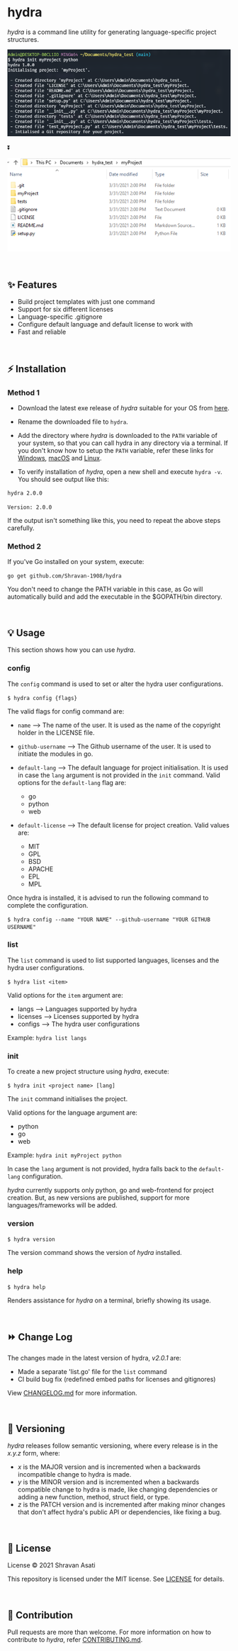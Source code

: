 # hydra
*hydra* is a command line utility for generating language-specific project structures.

![python-init](assets/python_init.PNG)

⏬

![python-dir](assets/python_dir.PNG)

<br>

## ✨ Features

- Build project templates with just one command
- Support for six different licenses
- Language-specific .gitignore 
- Configure default language and default license to work with
- Fast and reliable

<br>

## ⚡️ Installation
### Method 1
- Download the latest exe release of *hydra* suitable for your OS from [here](https://github.com/Shravan-1908/hydra/releases/latest).

- Rename the downloaded file to `hydra`.

- Add the directory where *hydra* is downloaded to the `PATH` variable of your system, so that you can call hydra in any directory via a terminal. If you don't know how to setup the `PATH` variable, refer these links for [Windows](https://helpdeskgeek.com/windows-10/add-windows-path-environment-variable/), [macOS](https://phoenixnap.com/kb/set-environment-variable-mac) and [Linux](https://opensource.com/article/17/6/set-path-linux).

- To verify installation of *hydra*, open a new shell and execute `hydra -v`. You should see output like this:
```
hydra 2.0.0

Version: 2.0.0
```
If the output isn't something like this, you need to repeat the above steps carefully.


### Method 2
If you've Go installed on your system, execute:

`go get github.com/Shravan-1908/hydra`

You don't need to change the PATH variable in this case, as Go will automatically build and add the executable in the $GOPATH/bin directory.

<br>

## 💡 Usage
This section shows how you can use *hydra*.

### config
The `config` command is used to set or alter the hydra user configurations.

`$ hydra config {flags}`

The valid flags for config command are:
- `name` --> The name of the user.
It is used as the name of the copyright holder in the LICENSE file.

- `github-username` --> The Github username of the user.
It is used to initiate the modules in go.

- `default-lang` --> The default language for project initialisation. It is used in case the `lang` argument is not provided in the `init` command. Valid options for the `default-lang` flag are:
    * go
    * python
    * web

- `default-license` --> The default license for project creation. Valid values are:
    * MIT
    * GPL
    * BSD
    * APACHE
    * EPL
    * MPL

Once hydra is installed, it is advised to run the following command to complete the configuration.

`$ hydra config --name "YOUR NAME" --github-username "YOUR GITHUB USERNAME"`


### list
The `list` command is used to list supported languages, licenses and the hydra user configurations.

`$ hydra list <item>`

Valid options for the `item` argument are:
- langs --> Languages supported by hydra
- licenses --> Licenses supported by hydra
- configs --> The hydra user configurations

Example: `hydra list langs`

### init
To create a new project structure using *hydra*,
execute:

`$ hydra init <project name> [lang]`

The `init` command initialises the project.


Valid options for the language argument are:
- python
- go
- web

Example: `hydra init myProject python`

In case the `lang` argument is not provided, hydra falls back to the `default-lang` configuration.

*hydra* currently supports only python, go and web-frontend for project creation. But, as new versions are published, support for more languages/frameworks will be added.


### version
`$ hydra version`

The version command shows the version of *hydra* installed.

### help
`$ hydra help`

Renders assistance for *hydra* on a terminal, briefly showing its usage.

<br>

## ⏩ Change Log
The changes made in the latest version of hydra, *v2.0.1* are:

- Made a separate 'list.go' file for the `list` command
- CI build bug fix (redefined embed paths for licenses and gitignores)

View [CHANGELOG.md](CHANGELOG.md) for more information.

<br>

## 🔖 Versioning
*hydra* releases follow semantic versioning, where every release is in the *x.y.z* form, where:
- *x* is the MAJOR version and is incremented when a backwards incompatible change to hydra is made.
- *y* is the MINOR version and is incremented when a backwards compatible change to hydra is made, like changing dependencies or adding a new function, method, struct field, or type.
- *z* is the PATCH version and is incremented after making minor changes that don't affect hydra's public API or dependencies, like fixing a bug.

<br>

## 📄 License
License
© 2021 Shravan Asati

This repository is licensed under the MIT license. See [LICENSE](LICENSE) for details.

<br>

## 👥 Contribution
Pull requests are more than welcome. For more information on how to contribute to *hydra*, refer [CONTRIBUTING.md](CONTRIBUTING.md).